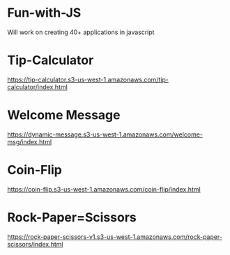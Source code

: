 # Fun-with-JS
Will work on creating 40+ applications in javascript


# Tip-Calculator

https://tip-calculator.s3-us-west-1.amazonaws.com/tip-calculator/index.html


# Welcome Message 
https://dynamic-message.s3-us-west-1.amazonaws.com/welcome-msg/index.html


# Coin-Flip

https://coin-flip.s3-us-west-1.amazonaws.com/coin-flip/index.html


# Rock-Paper=Scissors

https://rock-paper-scissors-v1.s3-us-west-1.amazonaws.com/rock-paper-scissors/index.html